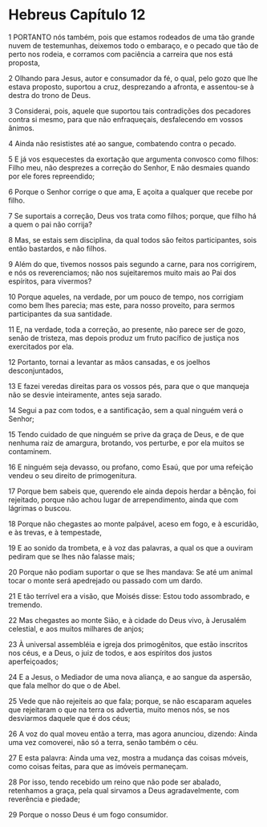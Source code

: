 # Hebreus Capítulo 12

1	PORTANTO nós também, pois que estamos rodeados de uma tão grande nuvem de testemunhas, deixemos todo o embaraço, e o pecado que tão de perto nos rodeia, e corramos com paciência a carreira que nos está proposta,

2	Olhando para Jesus, autor e consumador da fé, o qual, pelo gozo que lhe estava proposto, suportou a cruz, desprezando a afronta, e assentou-se à destra do trono de Deus.

3	Considerai, pois, aquele que suportou tais contradições dos pecadores contra si mesmo, para que não enfraqueçais, desfalecendo em vossos ânimos.

4	Ainda não resististes até ao sangue, combatendo contra o pecado.

5	E já vos esquecestes da exortação que argumenta convosco como filhos: Filho meu, não desprezes a correção do Senhor, E não desmaies quando por ele fores repreendido;

6	Porque o Senhor corrige o que ama, E açoita a qualquer que recebe por filho.

7	Se suportais a correção, Deus vos trata como filhos; porque, que filho há a quem o pai não corrija?

8	Mas, se estais sem disciplina, da qual todos são feitos participantes, sois então bastardos, e não filhos.

9	Além do que, tivemos nossos pais segundo a carne, para nos corrigirem, e nós os reverenciamos; não nos sujeitaremos muito mais ao Pai dos espíritos, para vivermos?

10	Porque aqueles, na verdade, por um pouco de tempo, nos corrigiam como bem lhes parecia; mas este, para nosso proveito, para sermos participantes da sua santidade.

11	E, na verdade, toda a correção, ao presente, não parece ser de gozo, senão de tristeza, mas depois produz um fruto pacífico de justiça nos exercitados por ela.

12	Portanto, tornai a levantar as mãos cansadas, e os joelhos desconjuntados,

13	E fazei veredas direitas para os vossos pés, para que o que manqueja não se desvie inteiramente, antes seja sarado.

14	Segui a paz com todos, e a santificação, sem a qual ninguém verá o Senhor;

15	Tendo cuidado de que ninguém se prive da graça de Deus, e de que nenhuma raiz de amargura, brotando, vos perturbe, e por ela muitos se contaminem.

16	E ninguém seja devasso, ou profano, como Esaú, que por uma refeição vendeu o seu direito de primogenitura.

17	Porque bem sabeis que, querendo ele ainda depois herdar a bênção, foi rejeitado, porque não achou lugar de arrependimento, ainda que com lágrimas o buscou.

18	Porque não chegastes ao monte palpável, aceso em fogo, e à escuridão, e às trevas, e à tempestade,

19	E ao sonido da trombeta, e à voz das palavras, a qual os que a ouviram pediram que se lhes não falasse mais;

20	Porque não podiam suportar o que se lhes mandava: Se até um animal tocar o monte será apedrejado ou passado com um dardo.

21	E tão terrível era a visão, que Moisés disse: Estou todo assombrado, e tremendo.

22	Mas chegastes ao monte Sião, e à cidade do Deus vivo, à Jerusalém celestial, e aos muitos milhares de anjos;

23	À universal assembléia e igreja dos primogênitos, que estão inscritos nos céus, e a Deus, o juiz de todos, e aos espíritos dos justos aperfeiçoados;

24	E a Jesus, o Mediador de uma nova aliança, e ao sangue da aspersão, que fala melhor do que o de Abel.

25	Vede que não rejeiteis ao que fala; porque, se não escaparam aqueles que rejeitaram o que na terra os advertia, muito menos nós, se nos desviarmos daquele que é dos céus;

26	A voz do qual moveu então a terra, mas agora anunciou, dizendo: Ainda uma vez comoverei, não só a terra, senão também o céu.

27	E esta palavra: Ainda uma vez, mostra a mudança das coisas móveis, como coisas feitas, para que as imóveis permaneçam.

28	Por isso, tendo recebido um reino que não pode ser abalado, retenhamos a graça, pela qual sirvamos a Deus agradavelmente, com reverência e piedade;

29	Porque o nosso Deus é um fogo consumidor.

